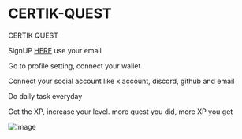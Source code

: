 # CERTIK-QUEST
CERTIK QUEST

SignUP [HERE](https://skynet.certik.com/quest/signup?referralId=9ffcc944-7740-40c2-91ce-661a81e2709a) use your email

Go to profile setting, connect your wallet

Connect your social account like x account, discord, github and email

Do daily task everyday

Get the XP, increase your level. more quest you did, more XP you get

![image](https://github.com/user-attachments/assets/afc57126-5fb6-4ffe-a4ec-91407ff95673)
